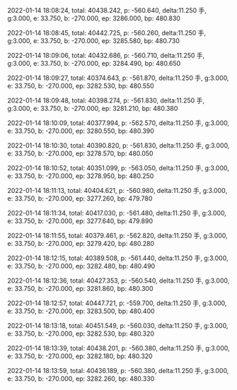 2022-01-14 18:08:24, total: 40438.242, p: -560.640, delta:11.250 手, g:3.000, e: 33.750, b: -270.000, ep: 3286.000, bp: 480.830

2022-01-14 18:08:45, total: 40442.725, p: -560.260, delta:11.250 手, g:3.000, e: 33.750, b: -270.000, ep: 3285.580, bp: 480.730

2022-01-14 18:09:06, total: 40432.686, p: -560.710, delta:11.250 手, g:3.000, e: 33.750, b: -270.000, ep: 3284.490, bp: 480.650

2022-01-14 18:09:27, total: 40374.643, p: -561.870, delta:11.250 手, g:3.000, e: 33.750, b: -270.000, ep: 3282.530, bp: 480.550

2022-01-14 18:09:48, total: 40398.274, p: -561.830, delta:11.250 手, g:3.000, e: 33.750, b: -270.000, ep: 3281.210, bp: 480.380

2022-01-14 18:10:09, total: 40377.994, p: -562.570, delta:11.250 手, g:3.000, e: 33.750, b: -270.000, ep: 3280.550, bp: 480.390

2022-01-14 18:10:30, total: 40390.820, p: -561.830, delta:11.250 手, g:3.000, e: 33.750, b: -270.000, ep: 3278.570, bp: 480.050

2022-01-14 18:10:52, total: 40351.099, p: -563.050, delta:11.250 手, g:3.000, e: 33.750, b: -270.000, ep: 3278.950, bp: 480.250

2022-01-14 18:11:13, total: 40404.621, p: -560.980, delta:11.250 手, g:3.000, e: 33.750, b: -270.000, ep: 3277.260, bp: 479.780

2022-01-14 18:11:34, total: 40417.030, p: -561.480, delta:11.250 手, g:3.000, e: 33.750, b: -270.000, ep: 3277.640, bp: 479.890

2022-01-14 18:11:55, total: 40379.461, p: -562.820, delta:11.250 手, g:3.000, e: 33.750, b: -270.000, ep: 3279.420, bp: 480.280

2022-01-14 18:12:15, total: 40389.508, p: -561.440, delta:11.250 手, g:3.000, e: 33.750, b: -270.000, ep: 3282.480, bp: 480.490

2022-01-14 18:12:36, total: 40427.353, p: -560.540, delta:11.250 手, g:3.000, e: 33.750, b: -270.000, ep: 3281.860, bp: 480.300

2022-01-14 18:12:57, total: 40447.721, p: -559.700, delta:11.250 手, g:3.000, e: 33.750, b: -270.000, ep: 3283.500, bp: 480.400

2022-01-14 18:13:18, total: 40451.549, p: -560.030, delta:11.250 手, g:3.000, e: 33.750, b: -270.000, ep: 3282.530, bp: 480.320

2022-01-14 18:13:39, total: 40438.201, p: -560.380, delta:11.250 手, g:3.000, e: 33.750, b: -270.000, ep: 3282.180, bp: 480.320

2022-01-14 18:13:59, total: 40436.189, p: -560.380, delta:11.250 手, g:3.000, e: 33.750, b: -270.000, ep: 3282.260, bp: 480.330